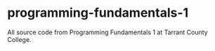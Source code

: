 # programming-fundamentals-1
All source code from Programming Fundamentals 1 at Tarrant County College.
